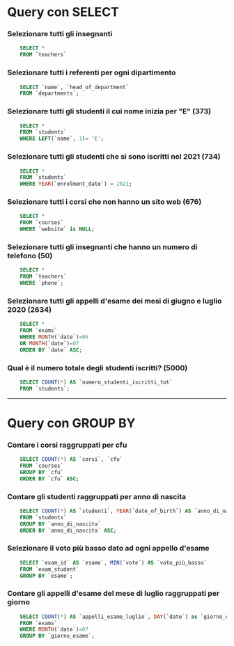 # Query con SELECT

### Selezionare tutti gli insegnanti
```sql
    SELECT * 
    FROM `teachers`
```

### Selezionare tutti i referenti per ogni dipartimento
```sql
    SELECT `name`, `head_of_department`
    FROM `departments`;
```

### Selezionare tutti gli studenti il cui nome inizia per "E" (373)
```sql
    SELECT * 
    FROM `students`
    WHERE LEFT(`name`, 1)= 'E';
```

### Selezionare tutti gli studenti che si sono iscritti nel 2021 (734)
```sql
    SELECT *
    FROM `students` 
    WHERE YEAR(`enrolment_date`) = 2021;
```

### Selezionare tutti i corsi che non hanno un sito web (676)
```sql
    SELECT * 
    FROM `courses` 
    WHERE `website` is NULL;
```

### Selezionare tutti gli insegnanti che hanno un numero di telefono (50)
```sql
    SELECT * 
    FROM `teachers`
    WHERE `phone`;
```

### Selezionare tutti gli appelli d'esame dei mesi di giugno e luglio 2020 (2634)
```sql
    SELECT * 
    FROM `exams`
    WHERE MONTH(`date`)=06
    OR MONTH(`date`)=07
    ORDER BY `date` ASC;
```

### Qual è il numero totale degli studenti iscritti? (5000)
```sql
    SELECT COUNT(*) AS `numero_studenti_iscritti_tot`
    FROM `students`;
```
---

# Query con GROUP BY

### Contare i corsi raggruppati per cfu
```sql
    SELECT COUNT(*) AS `corsi`, `cfu` 
    FROM `courses`
    GROUP BY `cfu`
    ORDER BY `cfu` ASC;
```

### Contare gli studenti raggruppati per anno di nascita
```sql
    SELECT COUNT(*) AS `studenti`, YEAR(`date_of_birth`) AS `anno_di_nascita`
    FROM `students`
    GROUP BY `anno_di_nascita`
    ORDER BY `anno_di_nascita` ASC;
```

### Selezionare il voto più basso dato ad ogni appello d'esame
```sql
    SELECT `exam_id` AS `esame`, MIN(`vote`) AS `voto_più_basso`
    FROM `exam_student`
    GROUP BY `esame`;
```

### Contare gli appelli d'esame del mese di luglio raggruppati per giorno
```sql
    SELECT COUNT(*) AS `appelli_esame_luglio`, DAY(`date`) as `giorno_esame`
    FROM `exams`
    WHERE MONTH(`date`)=07
    GROUP BY `giorno_esame`;
```